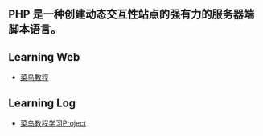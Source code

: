 
## PHP 是一种创建动态交互性站点的强有力的服务器端脚本语言。
## Learning Web
* [菜鸟教程](http://www.runoob.com/php/php-tutorial.html)

## Learning Log
* [菜鸟教程学习Project](https://github.com/yangtao2o/learninglog/projects/6)
